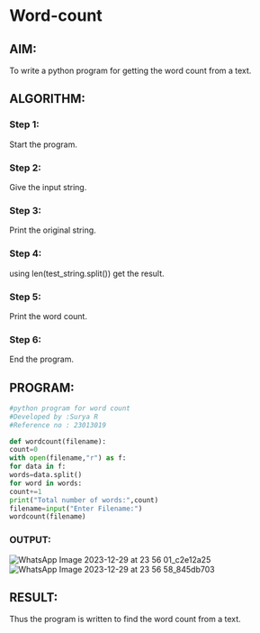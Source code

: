 # Word-count
## AIM:
To write a python program for getting the word count from a text.
## ALGORITHM: 
### Step 1:
Start the program.
### Step 2: 
 Give the input string.
### Step 3: 
Print the original string.
### Step 4:  
using len(test_string.split()) get the result.
### Step 5: 
Print the word count.
### Step 6: 
End the program.
## PROGRAM:
```python
#python program for word count
#Developed by :Surya R
#Reference no : 23013019

def wordcount(filename):
count=0
with open(filename,"r") as f:
for data in f:
words=data.split()
for word in words:
count+=1
print("Total number of words:",count)
filename=input("Enter Filename:")
wordcount(filename)
```

### OUTPUT:
![WhatsApp Image 2023-12-29 at 23 56 01_c2e12a25](https://github.com/SuryaR03/Word-count/assets/147140237/0ae980ac-e154-492d-8f08-bf71061ce90e)
![WhatsApp Image 2023-12-29 at 23 56 58_845db703](https://github.com/SuryaR03/Word-count/assets/147140237/682086bf-d8d9-4d5a-b5e4-76f24c185ea4)



## RESULT:
Thus the program is written to find the word count from a text.
